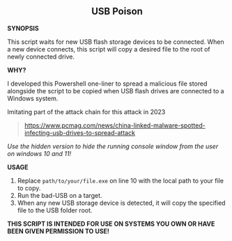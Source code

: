 <h2 align="center"> USB Poison </h2>

**SYNOPSIS**

This script waits for new USB flash storage devices to be connected.
When a new device connects, this script will copy a desired file to the root of newly connected drive.


**WHY?**

I developed this Powershell one-liner to spread a malicious file stored alongside the script to be copied when USB flash drives are connected to a Windows system.

Imitating part of the attack chain for this attack in 2023

> https://www.pcmag.com/news/china-linked-malware-spotted-infecting-usb-drives-to-spread-attack

*Use the hidden version to hide the running console window from the user on windows 10 and 11!*


**USAGE**

1. Replace `path/to/your/file.exe` on line 10 with the local path to your file to copy.
2. Run the bad-USB on a target.
3. When any new USB storage device is detected, it will copy the specified file to the USB folder root. 


**THIS SCRIPT IS INTENDED FOR USE ON SYSTEMS YOU OWN OR HAVE BEEN GIVEN PERMISSION TO USE!**
